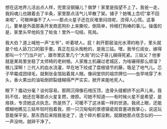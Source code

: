 想在这地界儿活出点人样，兜里没钢镚儿？做梦！家里是指望不上了。我爸一走，我妈魂儿也跟着去了半条，家里那点活气儿早散了架。铺子？她嘴上念叨“拿不回来啦”，可眼神骗不了人——那点火星子还在灰堆里闷烧呢，烫得人心慌。这事儿，要单是外面那条开发商恶狗扑上来撕咬，倒简单，拎根打狗棒的事儿。操蛋的是，家里头早他妈生了蛀虫！里外一勾结，死局。

我大伯？道上喊他一声“五爷”，听着唬人。屁！剥开那层油光水滑的袍子，里头就是个给人舔刀口的脏手套。真正在后头掏枪的，是我三姑。嘿，我爷仨闺女，嫁得那叫一个“门当户对”，跟市里区里几个“大局”的公子哥儿捆得死紧。三姑父？他爹就是某局里坐稳了太师椅的老树根。人家推土机碾过老城区，为啥碾得那么顺溜？根儿深啊！三代人的血水浇灌，早在地下绞成了盘根错节的藤，吸足了地气儿。芯子早霉成团绿毛，就剩张金箔贴着晃人眼。像祠堂供的祖宗牌位——虫早啃穿了木头，香火熏出的油垢倒把裂缝糊得严严实实，掀开来能呛死人。

眼下？撬动分毫？谈何容易。那网沉得像石棺压顶，连骨头缝都挤不出声儿来。我妈不信，她还在等那点火星复燃，燎原。可她不知道——有时候火星不是希望，是烙铁，专烫她这点执念。热是热了，可暖不了这冰窖一样的世道。我闭上眼，还能模糊地瞧见三姑年轻时抱着我，把一只沉甸甸的景德镇瓷观音塞进我掌心，说这玩意能保平安。那东西后来陪我爸走了，连个碎片都没剩，就跟她那点信念似的——一声没响，就碎干净了。